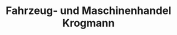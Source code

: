 ---
title: "Fahrzeug- und Maschinenhandel Krogmann"
url: /reinbek/fahrzeug-und-maschinenhandel-krogmann/
shop: Eisenwaren
---